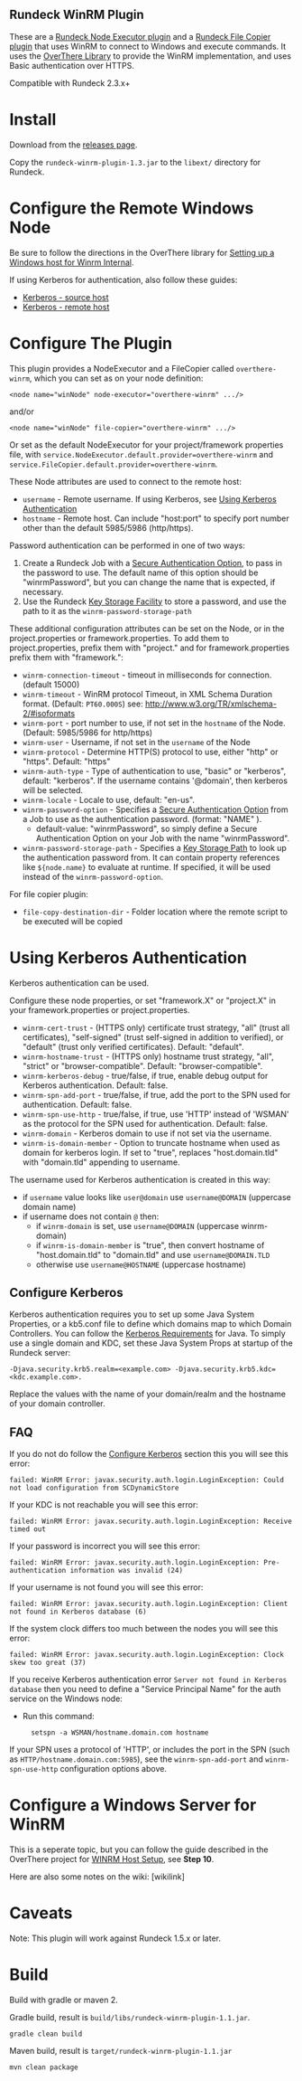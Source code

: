 Rundeck WinRM Plugin
--------------------

These are a [Rundeck Node Executor plugin][1] and a [Rundeck File Copier plugin][2] that uses WinRM to connect to Windows and execute commands.  It uses the [OverThere Library][3] to provide the WinRM implementation, and uses Basic authentication over HTTPS.

[1]: http://rundeck.org/docs/developer/node-executor-plugin.html
[2]: http://rundeck.org/docs/developer/file-copier-plugin.html
[3]: https://github.com/xebialabs/overthere/

Compatible with Rundeck 2.3.x+

Install
====

Download from the [releases page](https://github.com/rundeck-plugins/rundeck-winrm-plugin/releases).

Copy the `rundeck-winrm-plugin-1.3.jar` to the `libext/` directory for Rundeck.

Configure the Remote Windows Node
====

Be sure to follow the directions in the OverThere library for [Setting up a Windows host for Winrm Internal](https://github.com/xebialabs/overthere/#winrm-winrm_internal-and-winrm_native).

If using Kerberos for authentication, also follow these guides:

* [Kerberos - source host](https://github.com/xebialabs/overthere/#kerberos---source-host)
* [Kerberos - remote host](https://github.com/xebialabs/overthere/#kerberos---remote-host)

Configure The Plugin
====

This plugin provides a NodeExecutor and a FileCopier called `overthere-winrm`, which you can set as on your node definition:

	<node name="winNode" node-executor="overthere-winrm" .../>

and/or

	<node name="winNode" file-copier="overthere-winrm" .../>

Or set as the default NodeExecutor for your project/framework properties file, with `service.NodeExecutor.default.provider=overthere-winrm` and `service.FileCopier.default.provider=overthere-winrm`.

These Node attributes are used to connect to the remote host:

* `username` - Remote username. If using Kerberos, see [Using Kerberos Authentication](#using-kerberos-authentication)
* `hostname` - Remote host. Can include "host:port" to specify port number other than the default 5985/5986 (http/https).

Password authentication can be performed in one of two ways:

1. Create a Rundeck Job with a [Secure Authentication Option][1], to pass in the password to use.  The default name
of this option should be "winrmPassword", but you can change the name that is expected, if necessary.
2. Use the Rundeck [Key Storage Facility][2] to store a password, and use the path to it as the `winrm-password-storage-path`

[1]: http://rundeck.org/docs/manual/job-options.html#secure-options
[2]: http://rundeck.org/docs/administration/key-storage.html

These additional configuration attributes can be set on the Node, or in the project.properties or framework.properties. To add them to project.properties, prefix them with "project." and for framework.properties prefix them with "framework.":

* `winrm-connection-timeout` - timeout in milliseconds for connection. (default 15000)
* `winrm-timeout` - WinRM protocol Timeout, in XML Schema Duration format. (Default: `PT60.000S`) see: <http://www.w3.org/TR/xmlschema-2/#isoformats>
* `winrm-port` - port number to use, if not set in the `hostname` of the Node. (Default: 5985/5986 for http/https)
* `winrm-user` - Username, if not set in the `username` of the Node
* `winrm-protocol` - Determine HTTP(S) protocol to use, either "http" or "https". Default: "https"
* `winrm-auth-type` - Type of authentication to use, "basic" or "kerberos", default: "kerberos".  If the username contains '@domain', then kerberos will be selected.
* `winrm-locale` - Locale to use, default: "en-us".
* `winrm-password-option` - Specifies a [Secure Authentication Option][1] from a Job to use as the authentication password. (format: "NAME" ).
	* default-value: "winrmPassword", so simply define a Secure Authentication Option on your Job with the name "winrmPassword".
* `winrm-password-storage-path` - Specifies a [Key Storage Path][] to look up the authentication password from.  It can contain property references like `${node.name}` to evaluate at runtime.  If specified, it will be used instead of the `winrm-password-option`.

For file copier plugin:
* `file-copy-destination-dir` - Folder location where the remote script to be executed will be copied

[Key Storage Path]: http://rundeck.org/docs/administration/key-storage.html


Using Kerberos Authentication
====

Kerberos authentication can be used.

Configure these node properties, or set "framework.X" or "project.X" in your framework.properties or project.properties.

* `winrm-cert-trust` - (HTTPS only) certificate trust strategy, "all" (trust all certificates), "self-signed" (trust self-signed in addition to verified), or "default" (trust only verified certificates). Default: "default".
* `winrm-hostname-trust` - (HTTPS only) hostname trust strategy, "all", "strict" or "browser-compatible". Default: "browser-compatible".
* `winrm-kerberos-debug` - true/false, if true, enable debug output for Kerberos authentication. Default: false.
* `winrm-spn-add-port` - true/false, if true, add the port to the SPN used for authentication. Default: false.
* `winrm-spn-use-http` - true/false, if true, use 'HTTP' instead of 'WSMAN' as the protocol for the SPN used for authentication. Default: false.
* `winrm-domain` - Kerberos domain to use if not set via the username.
* `winrm-is-domain-member` - Option to truncate hostname when used as domain for kerberos login. If set to "true", replaces "host.domain.tld" with "domain.tld" appending to username.

The username used for Kerberos authentication is created in this way:

* if `username` value looks like `user@domain` use `username@DOMAIN` (uppercase domain name)
* if username does not contain `@` then:
    * if `winrm-domain` is set, use `username@DOMAIN` (uppercase winrm-domain) 
    * if `winrm-is-domain-member` is "true", then convert hostname of "host.domain.tld" to "domain.tld" and use `username@DOMAIN.TLD`
    * otherwise use `username@HOSTNAME` (uppercase hostname)

Configure Kerberos
----

Kerberos authentication requires you to set up some Java System Properties, or a kb5.conf file to define which domains map to which Domain Controllers.  You can follow the [Kerberos Requirements](http://docs.oracle.com/javase/7/docs/technotes/guides/security/jgss/tutorials/KerberosReq.html) for Java.  To simply use a single domain and KDC, set these Java System Props at startup of the Rundeck server:

    -Djava.security.krb5.realm=<example.com> -Djava.security.krb5.kdc=<kdc.example.com>. 

Replace the values with the name of your domain/realm and the hostname of your domain controller.

FAQ
----

If you do not do follow the [Configure Kerberos](#configure-kerberos) section this you will see this error:

    failed: WinRM Error: javax.security.auth.login.LoginException: Could not load configuration from SCDynamicStore

If your KDC is not reachable you will see this error:

    failed: WinRM Error: javax.security.auth.login.LoginException: Receive timed out

If your password is incorrect you will see this error:

    failed: WinRM Error: javax.security.auth.login.LoginException: Pre-authentication information was invalid (24)

If your username is not found you will see this error:

    failed: WinRM Error: javax.security.auth.login.LoginException: Client not found in Kerberos database (6)

If the system clock differs too much between the nodes you will see this error:

    failed: WinRM Error: javax.security.auth.login.LoginException: Clock skew too great (37)

If you receive Kerberos authentication error `Server not found in Kerberos database` then you need to define a
"Service Principal Name" for the auth service on the Windows node:

* Run this command:

        setspn -a WSMAN/hostname.domain.com hostname

If your SPN uses a protocol of 'HTTP', or includes the port in the SPN (such as `HTTP/hostname.domain.com:5985`), see
the `winrm-spn-add-port` and `winrm-spn-use-http` configuration options above.

Configure a Windows Server for WinRM
====

This is a seperate topic, but you can follow the guide described in the OverThere project for [WINRM Host Setup][winrm_host_setup], see **Step 10**.

[winrm_host_setup]: https://github.com/xebialabs/overthere/#smb_cifs_host_setup_winrm

Here are also some notes on the wiki: [wikilink]

Caveats
====

Note: This plugin will work against Rundeck 1.5.x or later.

Build
=====

Build with gradle or maven 2.

Gradle build, result is `build/libs/rundeck-winrm-plugin-1.1.jar`.

	gradle clean build

Maven build, result is `target/rundeck-winrm-plugin-1.1.jar`
    
    mvn clean package
